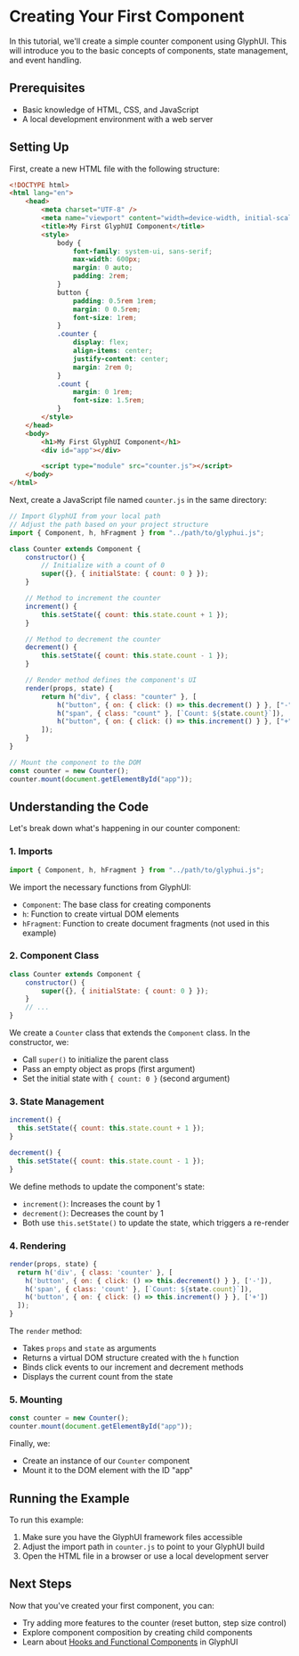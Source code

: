 # Creating Your First Component

In this tutorial, we'll create a simple counter component using GlyphUI. This will introduce you to the basic concepts of components, state management, and event handling.

## Prerequisites

-   Basic knowledge of HTML, CSS, and JavaScript
-   A local development environment with a web server

## Setting Up

First, create a new HTML file with the following structure:

```html
<!DOCTYPE html>
<html lang="en">
	<head>
		<meta charset="UTF-8" />
		<meta name="viewport" content="width=device-width, initial-scale=1.0" />
		<title>My First GlyphUI Component</title>
		<style>
			body {
				font-family: system-ui, sans-serif;
				max-width: 600px;
				margin: 0 auto;
				padding: 2rem;
			}
			button {
				padding: 0.5rem 1rem;
				margin: 0 0.5rem;
				font-size: 1rem;
			}
			.counter {
				display: flex;
				align-items: center;
				justify-content: center;
				margin: 2rem 0;
			}
			.count {
				margin: 0 1rem;
				font-size: 1.5rem;
			}
		</style>
	</head>
	<body>
		<h1>My First GlyphUI Component</h1>
		<div id="app"></div>

		<script type="module" src="counter.js"></script>
	</body>
</html>
```

Next, create a JavaScript file named `counter.js` in the same directory:

```javascript
// Import GlyphUI from your local path
// Adjust the path based on your project structure
import { Component, h, hFragment } from "../path/to/glyphui.js";

class Counter extends Component {
	constructor() {
		// Initialize with a count of 0
		super({}, { initialState: { count: 0 } });
	}

	// Method to increment the counter
	increment() {
		this.setState({ count: this.state.count + 1 });
	}

	// Method to decrement the counter
	decrement() {
		this.setState({ count: this.state.count - 1 });
	}

	// Render method defines the component's UI
	render(props, state) {
		return h("div", { class: "counter" }, [
			h("button", { on: { click: () => this.decrement() } }, ["-"]),
			h("span", { class: "count" }, [`Count: ${state.count}`]),
			h("button", { on: { click: () => this.increment() } }, ["+"]),
		]);
	}
}

// Mount the component to the DOM
const counter = new Counter();
counter.mount(document.getElementById("app"));
```

## Understanding the Code

Let's break down what's happening in our counter component:

### 1. Imports

```javascript
import { Component, h, hFragment } from "../path/to/glyphui.js";
```

We import the necessary functions from GlyphUI:

-   `Component`: The base class for creating components
-   `h`: Function to create virtual DOM elements
-   `hFragment`: Function to create document fragments (not used in this example)

### 2. Component Class

```javascript
class Counter extends Component {
	constructor() {
		super({}, { initialState: { count: 0 } });
	}
	// ...
}
```

We create a `Counter` class that extends the `Component` class. In the constructor, we:

-   Call `super()` to initialize the parent class
-   Pass an empty object as props (first argument)
-   Set the initial state with `{ count: 0 }` (second argument)

### 3. State Management

```javascript
increment() {
  this.setState({ count: this.state.count + 1 });
}

decrement() {
  this.setState({ count: this.state.count - 1 });
}
```

We define methods to update the component's state:

-   `increment()`: Increases the count by 1
-   `decrement()`: Decreases the count by 1
-   Both use `this.setState()` to update the state, which triggers a re-render

### 4. Rendering

```javascript
render(props, state) {
  return h('div', { class: 'counter' }, [
    h('button', { on: { click: () => this.decrement() } }, ['-']),
    h('span', { class: 'count' }, [`Count: ${state.count}`]),
    h('button', { on: { click: () => this.increment() } }, ['+'])
  ]);
}
```

The `render` method:

-   Takes `props` and `state` as arguments
-   Returns a virtual DOM structure created with the `h` function
-   Binds click events to our increment and decrement methods
-   Displays the current count from the state

### 5. Mounting

```javascript
const counter = new Counter();
counter.mount(document.getElementById("app"));
```

Finally, we:

-   Create an instance of our `Counter` component
-   Mount it to the DOM element with the ID "app"

## Running the Example

To run this example:

1. Make sure you have the GlyphUI framework files accessible
2. Adjust the import path in `counter.js` to point to your GlyphUI build
3. Open the HTML file in a browser or use a local development server

## Next Steps

Now that you've created your first component, you can:

-   Try adding more features to the counter (reset button, step size control)
-   Explore component composition by creating child components
-   Learn about [Hooks and Functional Components](03-hooks-and-functional-components.md) in GlyphUI
